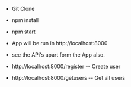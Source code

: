 * Git Clone
* npm install
* npm start
* App will be run in http://localhost:8000

* see the APi's apart form the App also.

* http://localhost:8000/register -- Create user 

* http://localhost:8000/getusers -- Get all users


